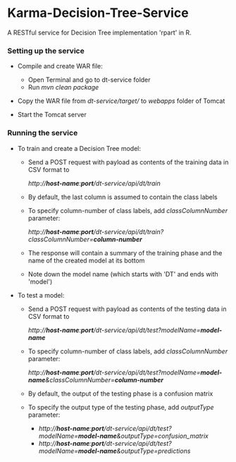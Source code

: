 Karma-Decision-Tree-Service
===========================

A RESTful service for Decision Tree implementation 'rpart' in R.

### Setting up the service

* Compile and create WAR file:

    + Open Terminal and go to dt-service folder
    + Run *mvn clean package*
    

* Copy the WAR file from *dt-service/target/* to *webapps* folder of Tomcat
* Start the Tomcat server

### Running the service
    
* To train and create a Decision Tree model:

    + Send a POST request with payload as contents of the training data in CSV format to

        *http://**host-name**:**port**/dt-service/api/dt/train*

    + By default, the last column is assumed to contain the class labels
    + To specify column-number of class labels, add *classColumnNumber* parameter:

        *http://**host-name**:**port**/dt-service/api/dt/train?classColumnNumber=**column-number***

    + The response will contain a summary of the training phase and the name of the created model at its bottom
    + Note down the model name (which starts with 'DT' and ends with 'model')

* To test a model:

    + Send a POST request with payload as contents of the testing data in CSV format to

        *http://**host-name**:**port**/dt-service/api/dt/test?modelName=**model-name***

    + To specify column-number of class labels, add *classColumnNumber* parameter:

        *http://**host-name**:**port**/dt-service/api/dt/test?modelName=**model-name**&classColumnNumber=**column-number***

    + By default, the output of the testing phase is a confusion matrix
    + To specify the output type of the testing phase, add *outputType* parameter:

        - *http://**host-name**:**port**/dt-service/api/dt/test?modelName=**model-name**&outputType=confusion_matrix*
        - *http://**host-name**:**port**/dt-service/api/dt/test?modelName=**model-name**&outputType=predictions*